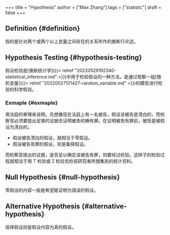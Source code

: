 +++
title = "Hypothesis"
author = ["Max Zhang"]
tags = ["statistic"]
draft = false
+++

## Definition {#definition}

指的是针对两个或两个以上变量之间存在的关系所作的推断行论述。


## Hypothesis Testing {#hypothesis-testing}

假设检验是[推断统计学]({{< relref "20220529192340-statistical_inference.md" >}})中用于检验假设的一种方法。是通过观察一组[随机变量]({{< relref "20220527121427-random_variable.md" >}})的模型进行检验的科学假说。


### Exmaple {#exmaple}

用法庭的审理来说明。先想像现在法庭上有一名被告，假设该被告是清白的，而检察官必须要提出足够的证据去证明被告的确有罪。在证明被告有罪前，被告是被假设为清白的。

-   假设被告清白的假设，就相当于零假设。
-   假设被告有罪的假设，则是备择假设。

而检察官提出的证据，是否足以确定该被告有罪，则要经过检验。这样子的检验过程就相当于用 T 检验或 Z 检验去检视研究者所搜集到的统计资料。


## Null Hypothesis {#null-hypothesis}

零假设的内容一般是希望能证明为错误的假设。


## Alternative Hypothesis {#alternative-hypothesis}

倍择假设则是假设内容为真的假设。

